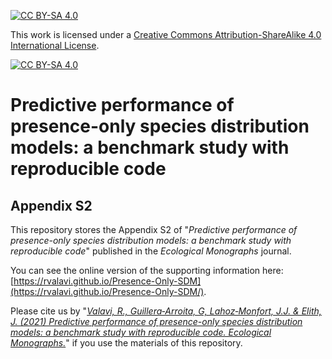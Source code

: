 [![CC BY-SA 4.0][cc-by-sa-shield]][cc-by-sa]

This work is licensed under a
[Creative Commons Attribution-ShareAlike 4.0 International License][cc-by-sa].

[![CC BY-SA 4.0][cc-by-sa-image]][cc-by-sa]

[cc-by-sa]: http://creativecommons.org/licenses/by-sa/4.0/
[cc-by-sa-image]: https://licensebuttons.net/l/by-sa/4.0/88x31.png
[cc-by-sa-shield]: https://img.shields.io/badge/License-CC%20BY--SA%204.0-lightgrey.svg

# Predictive performance of presence-only species distribution models: a benchmark study with reproducible code
## Appendix S2

This repository stores the Appendix S2 of "*Predictive performance of presence-only species distribution models: a benchmark study with reproducible code*" published in the *Ecological Monographs* journal.

You can see the online version of the supporting information here: [https://rvalavi.github.io/Presence-Only-SDM](https://rvalavi.github.io/Presence-Only-SDM/).


Please cite us by "*[Valavi, R., Guillera‐Arroita, G, Lahoz‐Monfort, J.J. & Elith, J. (2021) Predictive performance of presence-only species distribution models: a benchmark study with reproducible code. Ecological Monographs.](https://doi.org/10.1002/ecm.1486)*" if you use the materials of this repository.
